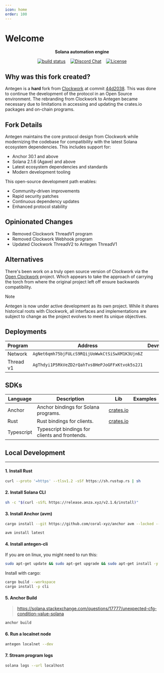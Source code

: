```yaml
---
icon: home
order: 100
---
```


# Welcome

<div align="center">
  <p>
    <strong>Solana automation engine</strong>
  </p>

  <p>
    <a href="https://github.com/wuwei-labs/antegen/actions/workflows/build-status.yaml"><img alt="build status" src="https://github.com/wuwei-labs/antegen/actions/workflows/build-status.yaml/badge.svg"/></a>&nbsp;&nbsp;&nbsp;
    <a href="https://discord.com/channels/1328480150676836462"><img alt="Discord Chat" src="https://img.shields.io/discord/1328480150676836462?color=blueviolet" /></a>&nbsp;&nbsp;&nbsp;
    <a href="https://www.gnu.org/licenses/agpl-3.0.en.html"><img alt="License" src="https://img.shields.io/github/license/wuwei-labs/antegen?color=turquoise" /></a>
  </p>
</div>

## Why was this fork created?

Antegen is a **hard** fork from [Clockwork](https://github.com/clockwork-xyz/clockwork) at commit [44d2038](https://github.com/clockwork-xyz/clockwork/commit/44d2038931da60ba3e192a833096fabee0422d44). This was done to continue the development of the protocol in an Open Source environment. The rebranding from Clockwork to Antegen became necessary due to limitations in accessing and updating the crates.io packages and on-chain programs.

## Fork Details

Antegen maintains the core protocol design from Clockwork while modernizing the codebase for compatibility with the latest Solana ecosystem dependencies. This includes support for:

- Anchor 30.1 and above
- Solana 2.1.6 (Agave) and above
- Latest ecosystem dependencies and standards
- Modern development tooling

This open-source development path enables:

- Community-driven improvements
- Rapid security patches
- Continuous dependency updates
- Enhanced protocol stability

## Opinionated Changes

- Removed Clockwork ThreadV1 program
- Removed Clockwork Webhook program
- Updated Clockwork ThreadV2 to Antegen ThreadV1

## Alternatives

There's been work on a truly open source version of Clockwork via the [Open Clockwork](https://github.com/open-clockwork/clockwork) project. Which appears to take the approach of carrying the torch from where the original project left off ensure backwards compatibility.

> [!NOTE]
> Antegen is now under active development as its own project. While it shares historical roots with Clockwork, all interfaces and implementations are subject to change as the project evolves to meet its unique objectives.

## Deployments

| Program | Address| Devnet | Mainnet |
| ------- | ------ | ------ | ------- |
| Network | `AgNet6qmh75bjFULcS9RQijUoWwkCtSiSwXM1K3Ujn6Z` |  |  |
| Thread v1 | `AgThdyi1P5RkVeZD2rQahTvs8HePJoGFFxKtvok5s2J1` |  |  |

## SDKs

| Language | Description  | Lib  | Examples |
| ----------- | -------- | ---- | -------- |
| Anchor |  Anchor bindings for Solana programs.  | [crates.io](https://crates.io/crates/antegen-sdk) |  |
| Rust | Rust bindings for clients.  | [crates.io](https://crates.io/crates/antegen-client) |  |
| Typescript | Typescript bindings for clients and frontends.  |  |  |


## Local Development

---

#### 1. Install Rust

```sh
curl --proto '=https' --tlsv1.2 -sSf https://sh.rustup.rs | sh
```

#### 2. Install Solana CLI

```sh
sh -c "$(curl -sSfL https://release.anza.xyz/v2.1.6/install)"
```

#### 3. Install Anchor (avm)

```sh
cargo install --git https://github.com/coral-xyz/anchor avm --locked --force
```

```sh
avm install latest
```

#### 4. Install antegen-cli

If you are on linux, you might need to run this:

```sh
sudo apt-get update && sudo apt-get upgrade && sudo apt-get install -y pkg-config build-essential libudev-dev libssl-dev
```

Install with cargo:

```sh
cargo build --workspace
cargo install -p cli
```

#### 5. Anchor Build

> <https://solana.stackexchange.com/questions/17777/unexpected-cfg-condition-value-solana>

```sh
anchor build
```

#### 6. Run a localnet node

```sh
antegen localnet --dev
```

#### 7. Stream program logs

```sh
solana logs --url localhost
```
